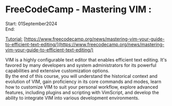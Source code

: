 # FreeCodeCamp - Mastering VIM :
Start: 01September2024</br>
End: </br>

[Tutorial:](https://www.youtube.com/watch?v=JYNA9j8SXs4) [https://www.freecodecamp.org/news/mastering-vim-your-guide-to-efficient-text-editing/](https://www.freecodecamp.org/news/mastering-vim-your-guide-to-efficient-text-editing/)

VIM is a highly configurable text editor that enables efficient text editing. It's favored by many developers and system administrators for its powerful capabilities and extensive customization options. </br>
By the end of this course, you will understand the historical context and evolution of VIM, gain proficiency in its core commands and modes, learn how to customize VIM to suit your personal workflow, explore advanced features, including plugins and scripting with VimScript, and develop the ability to integrate VIM into various development environments.</br>
